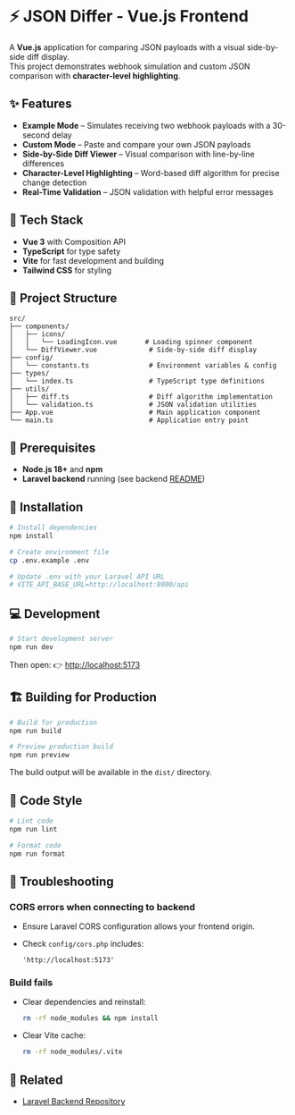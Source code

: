 # ⚡ JSON Differ - Vue.js Frontend

A **Vue.js** application for comparing JSON payloads with a visual side-by-side diff display.  
This project demonstrates webhook simulation and custom JSON comparison with **character-level highlighting**.

## ✨ Features

- **Example Mode** – Simulates receiving two webhook payloads with a 30-second delay
- **Custom Mode** – Paste and compare your own JSON payloads
- **Side-by-Side Diff Viewer** – Visual comparison with line-by-line differences
- **Character-Level Highlighting** – Word-based diff algorithm for precise change detection
- **Real-Time Validation** – JSON validation with helpful error messages

## 🧰 Tech Stack

- **Vue 3** with Composition API
- **TypeScript** for type safety
- **Vite** for fast development and building
- **Tailwind CSS** for styling

## 📁 Project Structure

```
src/
├── components/
│   ├── icons/
│   │   └── LoadingIcon.vue       # Loading spinner component
│   └── DiffViewer.vue             # Side-by-side diff display
├── config/
│   └── constants.ts               # Environment variables & config
├── types/
│   └── index.ts                   # TypeScript type definitions
├── utils/
│   ├── diff.ts                    # Diff algorithm implementation
│   └── validation.ts              # JSON validation utilities
├── App.vue                        # Main application component
└── main.ts                        # Application entry point
```

## 🧩 Prerequisites

- **Node.js 18+** and **npm**
- **Laravel backend** running (see backend [README](https://github.com/ter2yz/demo-json-differ/blob/master/json-differ-backend/README.md))

## 🚀 Installation

```bash
# Install dependencies
npm install

# Create environment file
cp .env.example .env

# Update .env with your Laravel API URL
# VITE_API_BASE_URL=http://localhost:8000/api
```

## 💻 Development

```bash
# Start development server
npm run dev
```

Then open:
👉 [http://localhost:5173](http://localhost:5173)

## 🏗️ Building for Production

```bash
# Build for production
npm run build

# Preview production build
npm run preview
```

The build output will be available in the `dist/` directory.

## 🧹 Code Style

```bash
# Lint code
npm run lint

# Format code
npm run format
```

## 🩻 Troubleshooting

### CORS errors when connecting to backend

- Ensure Laravel CORS configuration allows your frontend origin.
- Check `config/cors.php` includes:

  ```
  'http://localhost:5173'
  ```

### Build fails

- Clear dependencies and reinstall:

  ```bash
  rm -rf node_modules && npm install
  ```

- Clear Vite cache:

  ```bash
  rm -rf node_modules/.vite
  ```

## 🔗 Related

- [Laravel Backend Repository](../laravel-backend)
